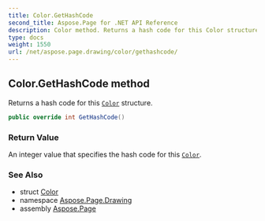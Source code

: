 ```yaml
---
title: Color.GetHashCode
second_title: Aspose.Page for .NET API Reference
description: Color method. Returns a hash code for this Color structure
type: docs
weight: 1550
url: /net/aspose.page.drawing/color/gethashcode/
---
```

## Color.GetHashCode method

Returns a hash code for this [`Color`](../) structure.

```csharp
public override int GetHashCode()
```

### Return Value

An integer value that specifies the hash code for this [`Color`](../).

### See Also

* struct [Color](../)
* namespace [Aspose.Page.Drawing](../../color/)
* assembly [Aspose.Page](../../../)


